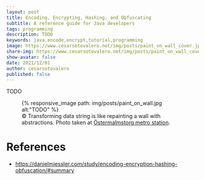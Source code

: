 ```yaml
---
layout: post
title: Encoding, Encrypting, Hashing, and Obfuscating
subtitle: A reference guide for Java developers
tags: programming
description: TODO
keywords: java,encode,encrypt,tutorial,programming
image: https://www.cesarsotovalero.net/img/posts/paint_on_wall_cover.jpg
share-img: https://www.cesarsotovalero.net/img/posts/paint_on_wall_cover.jpg
show-avatar: false
date: 2021/12/01
author: cesarsotovalero
published: false
---
```


TODO


<figure class="jb_picture">
{% responsive_image path: img/posts/paint_on_wall.jpg alt:"TODO" %}
  <figcaption class="stroke"> 
&#169; Transforming data string is like repainting a wall with abstractions. Photo taken at <a href="https://goo.gl/maps/vzMt6ScMnddqbowc8">Östermalmstorg metro station</a>.
</figcaption>
</figure>


# References

- https://danielmiessler.com/study/encoding-encryption-hashing-obfuscation/#summary

